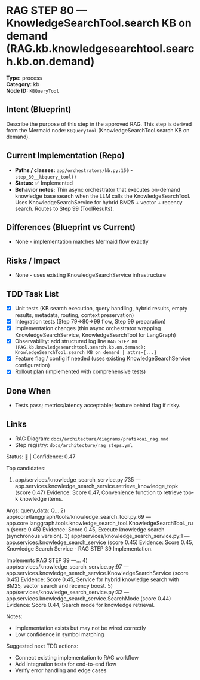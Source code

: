# RAG STEP 80 — KnowledgeSearchTool.search KB on demand (RAG.kb.knowledgesearchtool.search.kb.on.demand)

**Type:** process  
**Category:** kb  
**Node ID:** `KBQueryTool`

## Intent (Blueprint)
Describe the purpose of this step in the approved RAG. This step is derived from the Mermaid node: `KBQueryTool` (KnowledgeSearchTool.search KB on demand).

## Current Implementation (Repo)
- **Paths / classes:** `app/orchestrators/kb.py:150` - `step_80__kbquery_tool()`
- **Status:** ✅ Implemented
- **Behavior notes:** Thin async orchestrator that executes on-demand knowledge base search when the LLM calls the KnowledgeSearchTool. Uses KnowledgeSearchService for hybrid BM25 + vector + recency search. Routes to Step 99 (ToolResults).

## Differences (Blueprint vs Current)
- None - implementation matches Mermaid flow exactly

## Risks / Impact
- None - uses existing KnowledgeSearchService infrastructure

## TDD Task List
- [x] Unit tests (KB search execution, query handling, hybrid results, empty results, metadata, routing, context preservation)
- [x] Integration tests (Step 79→80→99 flow, Step 99 preparation)
- [x] Implementation changes (thin async orchestrator wrapping KnowledgeSearchService, KnowledgeSearchTool for LangGraph)
- [x] Observability: add structured log line
  `RAG STEP 80 (RAG.kb.knowledgesearchtool.search.kb.on.demand): KnowledgeSearchTool.search KB on demand | attrs={...}`
- [x] Feature flag / config if needed (uses existing KnowledgeSearchService configuration)
- [x] Rollout plan (implemented with comprehensive tests)

## Done When
- Tests pass; metrics/latency acceptable; feature behind flag if risky.

## Links
- RAG Diagram: `docs/architecture/diagrams/pratikoai_rag.mmd`
- Step registry: `docs/architecture/rag_steps.yml`


<!-- AUTO-AUDIT:BEGIN -->
Status: 🔌  |  Confidence: 0.47

Top candidates:
1) app/services/knowledge_search_service.py:735 — app.services.knowledge_search_service.retrieve_knowledge_topk (score 0.47)
   Evidence: Score 0.47, Convenience function to retrieve top-k knowledge items.

Args:
    query_data: Q...
2) app/core/langgraph/tools/knowledge_search_tool.py:69 — app.core.langgraph.tools.knowledge_search_tool.KnowledgeSearchTool._run (score 0.45)
   Evidence: Score 0.45, Execute knowledge search (synchronous version).
3) app/services/knowledge_search_service.py:1 — app.services.knowledge_search_service (score 0.45)
   Evidence: Score 0.45, Knowledge Search Service - RAG STEP 39 Implementation.

Implements RAG STEP 39 —...
4) app/services/knowledge_search_service.py:97 — app.services.knowledge_search_service.KnowledgeSearchService (score 0.45)
   Evidence: Score 0.45, Service for hybrid knowledge search with BM25, vector search and recency boost.
5) app/services/knowledge_search_service.py:32 — app.services.knowledge_search_service.SearchMode (score 0.44)
   Evidence: Score 0.44, Search mode for knowledge retrieval.

Notes:
- Implementation exists but may not be wired correctly
- Low confidence in symbol matching

Suggested next TDD actions:
- Connect existing implementation to RAG workflow
- Add integration tests for end-to-end flow
- Verify error handling and edge cases
<!-- AUTO-AUDIT:END -->